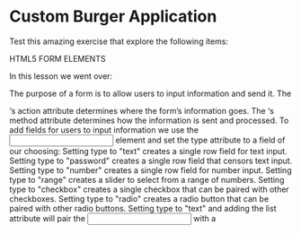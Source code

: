 # Custom Burger Application
Test this amazing exercise that explore the following items:

HTML5 FORM ELEMENTS

In this lesson we went over:

The purpose of a form is to allow users to input information and send it.
The <form>‘s action attribute determines where the form’s information goes.
The <form>‘s method attribute determines how the information is sent and processed.
To add fields for users to input information we use the <input> element and set the type attribute to a field of our choosing:
Setting type to "text" creates a single row field for text input.
Setting type to "password" creates a single row field that censors text input.
Setting type to "number" creates a single row field for number input.
Setting type to "range" creates a slider to select from a range of numbers.
Setting type to "checkbox" creates a single checkbox that can be paired with other checkboxes.
Setting type to "radio" creates a radio button that can be paired with other radio buttons.
Setting type to "text" and adding the list attribute will pair the <input> with a <datalist> element if the list of <input> and the id of <datalist> are the same.
Setting type to "submit" creates a submit button.
A <select> element is populated with <option> elements and renders a dropdown list selection.
A <datalist> element is populated with <option> elements and works with an <input> to search through choices.
A <textarea> element is a text input field that has a customizable area.

When a <form> is submitted, the name of the fields that accept input and the value of those fields are sent as name=value pairs.
Using the <form> element in conjunction with the other elements listed above allows us to create sites that take into consideration the wants and needs of our users. Take the opportunity to take what you’ve learned, and apply it!
